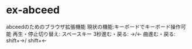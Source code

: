 # ex-abceed
abceedのためのブラウザ拡張機能
現状の機能:キーボードでキーボード操作可能
再生・停止切り替え: スペースキー
3秒進む・戻る: →/←
曲進む・戻る: shift+→/ shift+←
